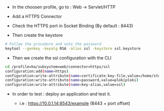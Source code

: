 -   In the choosen profile, go to : Web → Servlet/HTTP

-   Add a HTTPS Connector

-   Check the HTTPS port in Socket Binding (By default : 8443)

-   Then create the keystore

``` bash
# Follow the procedure and note the password
keytool --genkey -keyalg RSA -alias ssl -keystore ssl.keystore
```

-   Then we create the ssl configuration with the CLI

``` bash
cd /profile=ha/subsystem=web/connector=https/ssl
configuration:add(name=https)
configuration:write-attribute(name=certificate-key-file,value=/home/student/ssl.keystore)
configuration:write-attribute(name=password,value=plokiploki)
configuration:write-attribute(name=key-alias,value=ssl)
```

-   In order to test : deploy an application and test it.

    -   i.e : <https://10.0.1.14:8543/example> (8443 + port offset)


